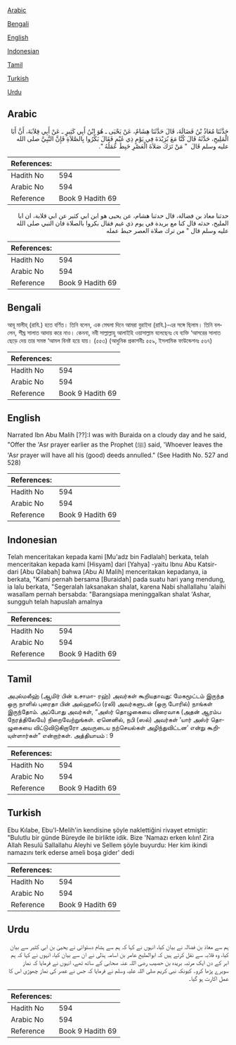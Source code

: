 [Arabic](#arabic)

[Bengali](#bengali)

[English](#english)

[Indonesian](#indonesian)

[Tamil](#tamil)

[Turkish](#turkish)

[Urdu](#urdu)

## Arabic


<div dir="rtl" lang="ar" style={{fontSize:'larger',backgroundColor:'#f8f9fa',padding:20}}>
حَدَّثَنَا مُعَاذُ بْنُ فَضَالَةَ، قَالَ حَدَّثَنَا هِشَامٌ، عَنْ يَحْيَى ـ هُوَ ابْنُ أَبِي كَثِيرٍ ـ عَنْ أَبِي قِلاَبَةَ، أَنَّ أَبَا الْمَلِيحِ، حَدَّثَهُ قَالَ كُنَّا مَعَ بُرَيْدَةَ فِي يَوْمٍ ذِي غَيْمٍ فَقَالَ بَكِّرُوا بِالصَّلاَةِ فَإِنَّ النَّبِيَّ صلى الله عليه وسلم قَالَ ‏ "‏ مَنْ تَرَكَ صَلاَةَ الْعَصْرِ حَبِطَ عَمَلُهُ ‏"‏‏.‏
</div>
<div style={{backgroundColor:'#f8f9fa',padding:20, marginBottom: 10}}><table> <thead> <tr> <th>References:</th> <th></th> </tr> </thead> <tbody><tr><td>Hadith No</td><td>594</td></tr><tr><td>Arabic No</td><td>594</td></tr><tr><td>Reference</td><td>Book 9 Hadith 69</td></tr></tbody></table></div>


<div dir="rtl" lang="ar" style={{fontSize:'larger',backgroundColor:'#f8f9fa',padding:20}}>
حدثنا معاذ بن فضالة، قال حدثنا هشام، عن يحيى هو ابن ابي كثير عن ابي قلابة، ان ابا المليح، حدثه قال كنا مع بريدة في يوم ذي غيم فقال بكروا بالصلاة فان النبي صلى الله عليه وسلم قال " من ترك صلاة العصر حبط عمله
</div>
<div style={{backgroundColor:'#f8f9fa',padding:20, marginBottom: 10}}><table> <thead> <tr> <th>References:</th> <th></th> </tr> </thead> <tbody><tr><td>Hadith No</td><td>594</td></tr><tr><td>Arabic No</td><td>594</td></tr><tr><td>Reference</td><td>Book 9 Hadith 69</td></tr></tbody></table></div>

## Bengali


<div dir="ltr" lang="bn" style={{fontSize:'larger',backgroundColor:'#f8f9fa',padding:20}}>
আবূ মালীহ্ (রাযি.) হতে বর্ণিত। তিনি বলেন, এক মেঘলা দিনে আমরা বুরাইদা (রাযি.)-এর সঙ্গে ছিলাম। তিনি বললেন, শীঘ্র সালাত আদায় করে নাও। কেননা, নবী সাল্লাল্লাহু আলাইহি ওয়াসাল্লাম বলেছেনঃ যে ব্যক্তি ‘আসরের সালাত ছেড়ে দেয় তার সমস্ত ‘আমল বিনষ্ট হয়ে যায়। (৫৫৩) (আধুনিক প্রকাশনীঃ ৫৫৯, ইসলামিক ফাউন্ডেশনঃ ৫৬৭)
</div>
<div style={{backgroundColor:'#f8f9fa',padding:20, marginBottom: 10}}><table> <thead> <tr> <th>References:</th> <th></th> </tr> </thead> <tbody><tr><td>Hadith No</td><td>594</td></tr><tr><td>Arabic No</td><td>594</td></tr><tr><td>Reference</td><td>Book 9 Hadith 69</td></tr></tbody></table></div>

## English


<div dir="ltr" lang="en" style={{fontSize:'larger',backgroundColor:'#f8f9fa',padding:20}}>
Narrated Ibn Abu Malih [??]:I was with Buraida on a cloudy day and he said, "Offer the 'Asr prayer earlier as the Prophet (ﷺ) said, 'Whoever leaves the 'Asr prayer will have all his (good) deeds annulled." (See Hadith No. 527 and 528)
</div>
<div style={{backgroundColor:'#f8f9fa',padding:20, marginBottom: 10}}><table> <thead> <tr> <th>References:</th> <th></th> </tr> </thead> <tbody><tr><td>Hadith No</td><td>594</td></tr><tr><td>Arabic No</td><td>594</td></tr><tr><td>Reference</td><td>Book 9 Hadith 69</td></tr></tbody></table></div>

## Indonesian


<div dir="ltr" lang="id" style={{fontSize:'larger',backgroundColor:'#f8f9fa',padding:20}}>
Telah menceritakan kepada kami [Mu'adz bin Fadlalah] berkata, telah menceritakan kepada kami [Hisyam] dari [Yahya] -yaitu Ibnu Abu Katsir- dari [Abu Qilabah] bahwa [Abu Al Malih] menceritakan kepadanya, ia berkata, "Kami pernah bersama [Buraidah] pada suatu hari yang mendung, ia lalu berkata, "Segeralah laksanakan shalat, karena Nabi shallallahu 'alaihi wasallam pernah bersabda: "Barangsiapa meninggalkan shalat 'Ashar, sungguh telah hapuslah amalnya
</div>
<div style={{backgroundColor:'#f8f9fa',padding:20, marginBottom: 10}}><table> <thead> <tr> <th>References:</th> <th></th> </tr> </thead> <tbody><tr><td>Hadith No</td><td>594</td></tr><tr><td>Arabic No</td><td>594</td></tr><tr><td>Reference</td><td>Book 9 Hadith 69</td></tr></tbody></table></div>

## Tamil


<div dir="ltr" lang="ta" style={{fontSize:'larger',backgroundColor:'#f8f9fa',padding:20}}>
அபுல்மலீஹ் (ஆமிர் பின் உசாமா- ரஹ்) அவர்கள் கூறியதாவது: மேகமூட்டம் இருந்த ஒரு நாளில் புரைதா பின் அல்ஹஸீப் (ரலி) அவர்களுடன் (ஒரு போரில்) நாங்கள் இருந்தோம். அப்போது அவர்கள், “அஸ்ர் தொழுகையை விரைவாக (அதன் ஆரம்ப நேரத்திலேயே) நிறைவேற்றுங்கள். ஏனெனில், நபி (ஸல்) அவர்கள் ‘யார் அஸ்ர் தொழுகையை விட்டுவிடுகிறாரோ அவருடைய நற்செயல்கள் அழிந்துவிட்டன’ என்று கூறியுள்ளார்கள்” என்றார்கள். அத்தியாயம் : 9
</div>
<div style={{backgroundColor:'#f8f9fa',padding:20, marginBottom: 10}}><table> <thead> <tr> <th>References:</th> <th></th> </tr> </thead> <tbody><tr><td>Hadith No</td><td>594</td></tr><tr><td>Arabic No</td><td>594</td></tr><tr><td>Reference</td><td>Book 9 Hadith 69</td></tr></tbody></table></div>

## Turkish


<div dir="ltr" lang="tr" style={{fontSize:'larger',backgroundColor:'#f8f9fa',padding:20}}>
Ebu Kılabe, Ebu'l-Melih'in kendisine şöyle naklettiğini rivayet etmiştir: "Bulutlu bir günde Büreyde ile birlikte idik. Bize 'Namazı erken kılın! Zira Allah Resulü Sallallahu Aleyhi ve Sellem şöyle buyurdu: Her kim ikindi namazını terk ederse ameli boşa gider' dedi
</div>
<div style={{backgroundColor:'#f8f9fa',padding:20, marginBottom: 10}}><table> <thead> <tr> <th>References:</th> <th></th> </tr> </thead> <tbody><tr><td>Hadith No</td><td>594</td></tr><tr><td>Arabic No</td><td>594</td></tr><tr><td>Reference</td><td>Book 9 Hadith 69</td></tr></tbody></table></div>

## Urdu


<div dir="rtl" lang="ur" style={{fontSize:'larger',backgroundColor:'#f8f9fa',padding:20}}>
ہم سے معاذ بن فضالہ نے بیان کیا، انہوں نے کہا کہ ہم سے ہشام دستوائی نے یحییٰ بن ابی کثیر سے بیان کیا، وہ قلابہ سے نقل کرتے ہیں کہ ابوالملیح عامر بن اسامہ ہذلی نے ان سے بیان کیا، انہوں نے کہا کہ ہم ابر کے دن ایک مرتبہ بریدہ بن حصیب رضی اللہ عنہ صحابی کے ساتھ تھے، انہوں نے فرمایا کہ نماز سویرے پڑھا کرو۔ کیونکہ نبی کریم صلی اللہ علیہ وسلم نے فرمایا کہ جس نے عصر کی نماز چھوڑی اس کا عمل اکارت ہو گیا۔
</div>
<div style={{backgroundColor:'#f8f9fa',padding:20, marginBottom: 10}}><table> <thead> <tr> <th>References:</th> <th></th> </tr> </thead> <tbody><tr><td>Hadith No</td><td>594</td></tr><tr><td>Arabic No</td><td>594</td></tr><tr><td>Reference</td><td>Book 9 Hadith 69</td></tr></tbody></table></div>